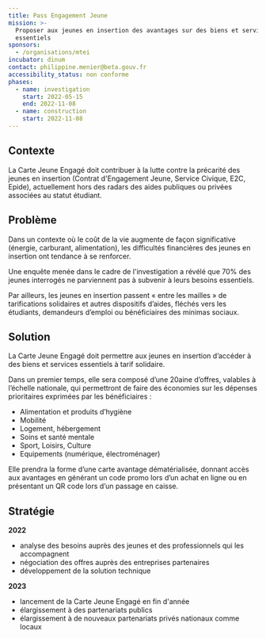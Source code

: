 ```yaml
---
title: Pass Engagement Jeune
mission: >-
  Proposer aux jeunes en insertion des avantages sur des biens et services
  essentiels 
sponsors:
  - /organisations/mtei
incubator: dinum
contact: philippine.menier@beta.gouv.fr
accessibility_status: non conforme
phases:
  - name: investigation
    start: 2022-05-15
    end: 2022-11-08
  - name: construction
    start: 2022-11-08
---
```

## Contexte

La Carte Jeune Engagé doit contribuer à la lutte contre la précarité des jeunes en insertion (Contrat d'Engagement Jeune, Service Civique, E2C, Epide), actuellement hors des radars des aides publiques ou privées associées au statut étudiant.

## Problème

Dans un contexte où le coût de la vie augmente de façon significative (énergie, carburant, alimentation), les difficultés financières des jeunes en insertion ont tendance à se renforcer. 

U﻿ne enquête menée dans le cadre de l'investigation a révélé que 70% des jeunes interrogés ne parviennent pas à subvenir à leurs besoins essentiels.  

Par ailleurs, les jeunes en insertion passent « entre les mailles » de tarifications solidaires et autres dispositifs d’aides, fléchés vers les étudiants, demandeurs d’emploi ou bénéficiaires des minimas sociaux. 
 
## Solution

La Carte Jeune Engagé doit permettre aux jeunes en insertion d’accéder à des biens et services essentiels à tarif solidaire. 

Dans un premier temps, elle sera composé d’une 20aine d’offres, valables à l’échelle nationale, qui permettront de faire des économies sur les dépenses prioritaires exprimées par les bénéficiaires : 

* Alimentation et produits d’hygiène 
* Mobilité
* Logement, hébergement 
* Soins et santé mentale  
* Sport, Loisirs, Culture 
* Equipements (numérique, électroménager)   

Elle prendra la forme d’une carte avantage dématérialisée, donnant accès aux avantages en générant un code promo lors d’un achat en ligne ou en présentant un QR code lors d’un passage en caisse. 

## Stratégie

**2﻿022**

* analyse des besoins auprès des jeunes et des professionnels qui les accompagnent 
* négociation des offres auprès des entreprises partenaires 
* développement de la solution technique 

**2﻿023**

* lancement de la Carte Jeune Engagé en fin d'année
* élargissement à des partenariats publics 
* élargissement à de nouveaux partenariats privés nationaux comme locaux